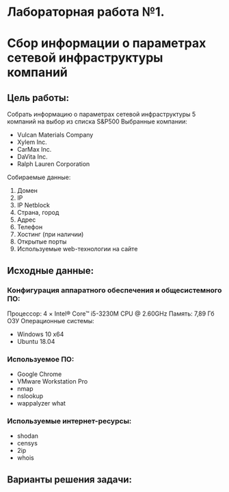 # Лабораторная работа №1. 
# Сбор информации о параметрах сетевой инфраструктуры компаний
## Цель работы:
Собрать информацию о параметрах сетевой инфраструктуры 5 компаний на выбор из списка S&P500
Выбранные компании:
+ Vulcan Materials Company
+ Xylem Inc.
+ CarMax Inc.
+ DaVita Inc.
+ Ralph Lauren Corporation  

Собираемые данные:
1. Домен
2. IP
3. IP Netblock
3. Страна, город
4. Адрес
5. Телефон
6. Хостинг (при наличии)
7. Открытые порты
8. Используемые web-технологии на сайте

## Исходные данные:
### Конфигурация аппаратного обеспечения и общесистемного ПО: 
Процессор: 4 × Intel® Core™ i5-3230M CPU @ 2.60GHz
Память: 7,89 Гб ОЗУ
Операционные системы:  
+ Windows 10 x64
+ Ubuntu 18.04  
### Используемое ПО:  
+ Google Chrome
+ VMware Workstation Pro
+ nmap
+ nslookup
+ wappalyzer what  
### Используемые интернет-ресурсы: 
+ shodan
+ censys
+ 2ip
+ whois

## Варианты решения задачи:  
